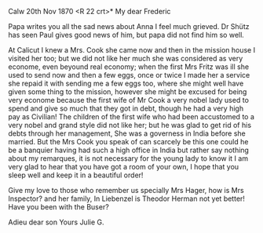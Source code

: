  Calw 20th Nov 1870
 <R 22 crt>*
My dear Frederic

Papa writes you all the sad news about Anna I feel much grieved. 
Dr Shütz has seen Paul gives good news of him, but papa did not find him so well.

At Calicut I knew a Mrs. Cook she came now and then in the mission house I visited her too; but we did not like her much she was considered as very econome, even beyound real economy; when the first Mrs Fritz was ill she used to send now and then a few eggs, once or twice I made her a service she repaid it with sending me a few eggs too, where she might well have given some thing to the mission, however she might be excused for being very econome because the first wife of Mr Cook a very nobel lady used to spend and give so much that they got in debt, though he had a very high pay as Civilian! The children of the first wife who had been accustomed to a very nobel and grand style did not like her; but he was glad to get rid of his debts through her management, She was a governess in India before she married. But the Mrs Cook you speak of can scarcely be this one could he be a banquier having had such a high office in India but rather say nothing about my remarques, it is not necessary for the young lady to know it 
I am very glad to hear that you have got a room of your own, I hope that you sleep well and keep it in a beautiful order!

Give my love to those who remember us specially Mrs Hager, how is Mrs Inspector? and her family, In Liebenzel is Theodor Herman not yet better! Have you been with the Buser?

 Adieu dear son
 Yours Julie G.
